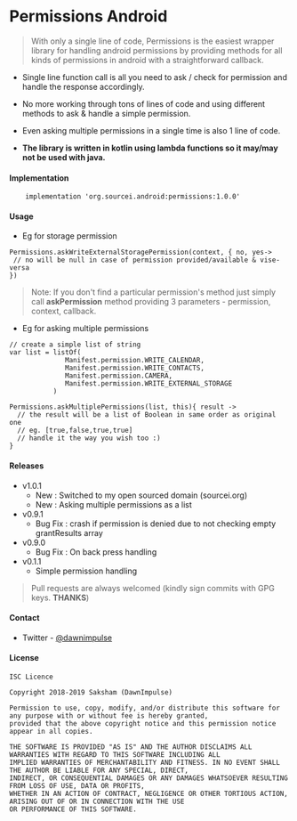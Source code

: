 # Permissions Android
> With only a single line of code, Permissions is the easiest  wrapper library for handling android permissions by providing methods for all kinds of permissions in android with a straightforward callback.

- Single line function call is all you need to ask / check for permission and handle the response accordingly. 

- No more working through tons of lines of code and using different methods to ask & handle a simple permission.

- Even asking multiple permissions in a single time is also 1 line of code.
- **The library is written in kotlin using lambda functions so it may/may not be used with java.**

#### Implementation

~~~
	implementation 'org.sourcei.android:permissions:1.0.0'
~~~

#### Usage

- Eg for storage permission
~~~
Permissions.askWriteExternalStoragePermission(context, { no, yes->  
 // no will be null in case of permission provided/available & vise-versa
})
~~~
> Note: If you don't find a particular permission's method just simply call **askPermission** method providing 3 parameters - permission, context, callback.

- Eg for asking multiple permissions
```
// create a simple list of string
var list = listOf(  
			  Manifest.permission.WRITE_CALENDAR,  
			  Manifest.permission.WRITE_CONTACTS,  
			  Manifest.permission.CAMERA,  
			  Manifest.permission.WRITE_EXTERNAL_STORAGE  
		   )
		   
Permissions.askMultiplePermissions(list, this){ result ->
  // the result will be a list of Boolean in same order as original one
  // eg. [true,false,true,true]
  // handle it the way you wish too :)
}
```
#### Releases
- v1.0.1
	- New : Switched to my open sourced domain (sourcei.org)
	- New : Asking multiple permissions as a list
- v0.9.1
	- Bug Fix : crash if permission is denied due to not checking empty grantResults array
- v0.9.0
	- Bug Fix  :  On back press handling
- v0.1.1
	- Simple permission handling

> Pull requests are always welcomed (kindly sign commits with GPG keys. **THANKS**)
#### Contact
-   Twitter -  [@dawnimpulse](https://twitter.com/dawnimpulse)

#### License
~~~~
ISC Licence

Copyright 2018-2019 Saksham (DawnImpulse)

Permission to use, copy, modify, and/or distribute this software for any purpose with or without fee is hereby granted,
provided that the above copyright notice and this permission notice appear in all copies.

THE SOFTWARE IS PROVIDED "AS IS" AND THE AUTHOR DISCLAIMS ALL WARRANTIES WITH REGARD TO THIS SOFTWARE INCLUDING ALL
IMPLIED WARRANTIES OF MERCHANTABILITY AND FITNESS. IN NO EVENT SHALL THE AUTHOR BE LIABLE FOR ANY SPECIAL, DIRECT,
INDIRECT, OR CONSEQUENTIAL DAMAGES OR ANY DAMAGES WHATSOEVER RESULTING FROM LOSS OF USE, DATA OR PROFITS,
WHETHER IN AN ACTION OF CONTRACT, NEGLIGENCE OR OTHER TORTIOUS ACTION, ARISING OUT OF OR IN CONNECTION WITH THE USE
OR PERFORMANCE OF THIS SOFTWARE.
~~~~